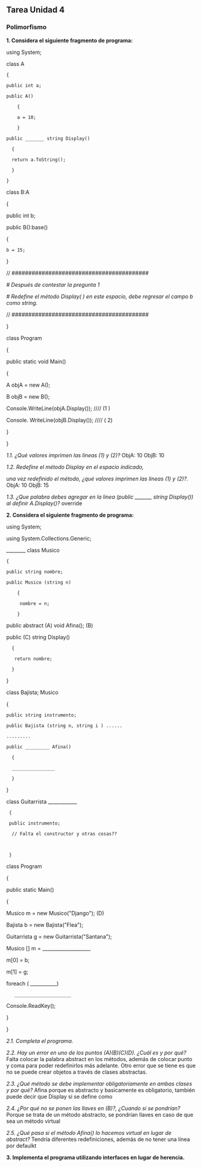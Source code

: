 ## Tarea Unidad 4
### Polimorfismo

**1. Considera el siguiente fragmento de programa:**

using System;

class A

    {

    public int a;

    public A()

        {

        a = 10;

        }

    public _______ string Display()

      {

      return a.ToString();

      }

    }

class B:A

   {

   public int b;

   public B():base()

   {

    b = 15;

   }

  // #########################################

*#  Después de contestar la pregunta 1*              

*#  Redefine el método Display( ) en este espacio,  debe regresar el campo b como string.*

 //  #########################################

}

 class Program

  {

   public static void Main()

   {

  A objA = new A();

  B objB = new B();

  Console.WriteLine(objA.Display()); ////  (1 )

  Console. WriteLine(objB.Display()); ////  ( 2)

  }

  }

*1.1. ¿Qué valores imprimen las lineas (1) y (2)?*
ObjA: 10
ObjB: 10

*1.2.  Redefine el método Display en el espacio indicado,*

*una vez redefinido el método, ¿qué valores imprimen las lineas (1) y (2)?.*
ObjA: 10
ObjB: 15

*1.3. ¿Que palabra debes agregar en la linea (public _______ string Display()) al definir A.Display()?*
override

**2. Considera el siguiente fragmento de programa:**

using System;

using System.Collections.Generic;

 ________ class Musico

    {

    public string nombre;

    public Musico (string n)

        {

         nombre = n;

        }

   public abstract (A) void Afina();  (B)

   public (C) string Display()

      { 

       return nombre;

      }

   }

class Bajista; Musico

  {

    public string instrumento;

    public Bajista (string n, string i ) ......

    .........

    public _________ Afina()

      {

      ________________

      }

 }

class Guitarrista ____________

     {

     public instrumento;

      // Falta el constructor y otras cosas??

 

     }

 

class Program

 {

  public static Main()

   {

  Musico m = new Musico("Django"); (D)

  Bajista b = new Bajista("Flea");

  Guitarrista g = new Guitarrista("Santana");

  Musico [] m = ____________________

  m[0] = b;

  m[1] = g;

 

  foreach ( ___________)

       _____________________

 

 Console.ReadKey();

  

 }

}

*2.1. Completa el programa.*

*2.2. Hay un error en uno de los puntos (A)(B)(C)(D). ¿Cuál es y por qué?*
Falta colocar la palabra abstract en los métodos, además de colocar punto y coma para poder redefinirlos más adelante. Otro error que se tiene es que no se puede crear objetos a través de clases abstractas.

*2.3. ¿Qué método se debe implementar obligatoriamente en ambas clases y por qué?*
Afina porque es abstracto y basicamente es obligatorio, también puede decir que Display si se define como

*2.4. ¿Por qué no se ponen las llaves en (B)?, ¿Cuando si se pondrían?*
Porque se trata de un método abstracto, se pondrían llaves en caso de que sea un método virtual

*2.5. ¿Qué pasa si el método Afina() lo hacemos virtual en lugar de abstract?*
Tendría diferentes redefiniciones, además de no tener una línea por defaulkt

**3. Implementa el programa utilizando interfaces en lugar de herencia.**

